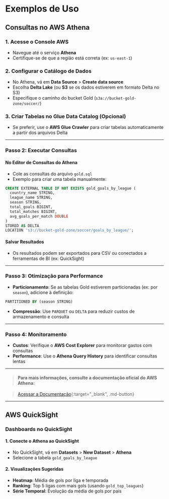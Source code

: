 # Exemplos de Uso

## Consultas no AWS Athena

### 1. Acesse o Console AWS
- Navegue até o serviço **Athena**
- Certifique-se de que a região está correta (ex: `us-east-1`)

### 2. Configurar o Catálogo de Dados
- No Athena, vá em **Data Source** > **Create data source**
- Escolha **Delta Lake** (ou **S3** se os dados estiverem em formato Delta no S3)
- Especifique o caminho do bucket Gold (`s3a://bucket-gold-zone/soccer/`)

### 3. Criar Tabelas no Glue Data Catalog (Opcional)
- Se preferir, use o **AWS Glue Crawler** para criar tabelas automaticamente a partir dos arquivos Delta

---

### Passo 2: Executar Consultas

#### No Editor de Consultas do Athena
- Cole as consultas do arquivo `gold.sql`
- Exemplo para criar uma tabela manualmente:

```sql
CREATE EXTERNAL TABLE IF NOT EXISTS gold_goals_by_league (
  country_name STRING,
  league_name STRING,
  season STRING,
  total_goals BIGINT,
  total_matches BIGINT,
  avg_goals_per_match DOUBLE
)
STORED AS DELTA
LOCATION 's3://bucket-gold-zone/soccer/goals_by_league/';
```

#### Salvar Resultados
- Os resultados podem ser exportados para CSV ou conectados a ferramentas de BI (ex: QuickSight)

---

### Passo 3: Otimização para Performance
- **Particionamento**: Se as tabelas Gold estiverem particionadas (ex: por `season`), adicione à definição:

```sql
PARTITIONED BY (season STRING)
```

- **Compressão**: Use `PARQUET` ou `DELTA` para reduzir custos de armazenamento e consulta

---

### Passo 4: Monitoramento
- **Custos**: Verifique o **AWS Cost Explorer** para monitorar gastos com consultas
- **Performance**: Use o **Athena Query History** para identificar consultas lentas

---

> #### Para mais informações, consulte a documentação oficial do AWS Athena:

>[Acessar a Documentação](https://docs.aws.amazon.com/pt_br/athena/latest/ug/what-is.html){:target="_blank", .md-button}

---

## AWS QuickSight

### Dashboards no QuickSight

#### 1. Conecte o Athena ao QuickSight
- No QuickSight, vá em **Datasets** > **New Dataset** > **Athena**
- Selecione a tabela `gold_goals_by_league`

#### 2. Visualizações Sugeridas
- **Heatmap**: Média de gols por liga e temporada
- **Ranking**: Top 5 ligas com mais gols (usando `gold_top_leagues`)
- **Série Temporal**: Evolução da média de gols por país